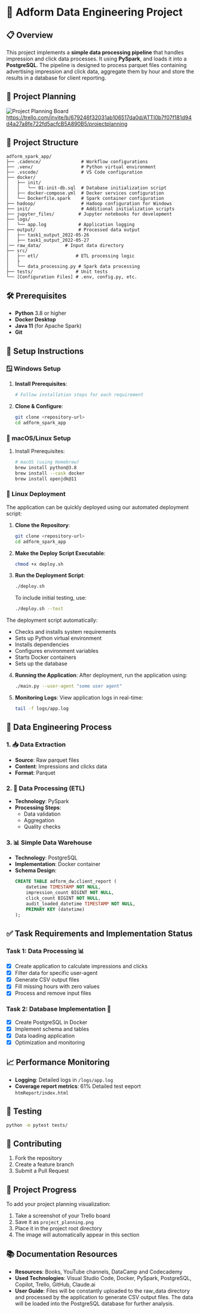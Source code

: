 # 🔄 Adform Data Engineering Project

## 📋 Overview
This project implements a **simple data processing pipeline** that handles impression and click data processes. It using **PySpark**, and loads it into a **PostgreSQL**. The pipeline is designed to process parquet files containing advertising impression and click data, aggregate them by hour and store the results in a database for client reporting.

## 🎯 Project Planning
![Project Planning Board](project_planning.png) https://trello.com/invite/b/679246f32031ab106517da0d/ATTI0b7f07f181d94d4a27a8fe722fd5acfcB5A890B5/projectplanning


## 📂 Project Structure
```
adform_spark_app/
├── .cadence/               # Workflow configurations
├── .venv/                  # Python virtual environment
├── .vscode/                # VS Code configuration
├── docker/
│   ├── init/
│   │   └── 01-init-db.sql  # Database initialization script
│   ├── docker-compose.yml  # Docker services configuration
│   └── Dockerfile.spark    # Spark container configuration
├── hadoop/                 # Hadoop configuration for Windows
├── init/                   # Additional initialization scripts
├── jupyter_files/         # Jupyter notebooks for development
├── logs/
│   └── app.log            # Application logging
├── output/                # Processed data output
│   ├── task1_output_2022-05-26
│   ├── task1_output_2022-05-27
│── raw_data/         # Input data directory
├── src/
│   ├── etl/              # ETL processing logic
│   ├
│   └── data_processing.py # Spark data processing
├── tests/                # Unit tests
└── [Configuration Files] # .env, config.py, etc.
```

## 🛠️ Prerequisites
- **Python** 3.8 or higher
- **Docker Desktop**
- **Java 11** (for Apache Spark)
- **Git**

## 🚀 Setup Instructions

### 🪟 Windows Setup
1. **Install Prerequisites**:
   ```bash
   # Follow installation steps for each requirement
   ```

2. **Clone & Configure**:
   ```bash
   git clone <repository-url>
   cd adform_spark_app
   ```

### 🍎 macOS/Linux Setup
1. Install Prerequisites:
   ```bash
   # macOS (using Homebrew)
   brew install python@3.8
   brew install --cask docker
   brew install openjdk@11
   ```
### 🐧 Linux Deployment
The application can be quickly deployed using our automated deployment script:

1. **Clone the Repository**:
   ```bash
   git clone <repository-url>
   cd adform_spark_app
   ```

2. **Make the Deploy Script Executable**:
   ```bash
   chmod +x deploy.sh
   ```

3. **Run the Deployment Script**:
   ```bash
   ./deploy.sh
   ```
   
   To include initial testing, use:
   ```bash
   ./deploy.sh --test
   ```

The deployment script automatically:
- Checks and installs system requirements
- Sets up Python virtual environment
- Installs dependencies
- Configures environment variables
- Starts Docker containers
- Sets up the database

4. **Running the Application**:
   After deployment, run the application using:
   ```bash
   ./main.py --user-agent "some user agent"
   ```

5. **Monitoring Logs**:
   View application logs in real-time:
   ```bash
   tail -f logs/app.log
   ```
## 💾 Data Engineering Process

### 1. 📥 Data Extraction
- **Source**: Raw parquet files
- **Content**: Impressions and clicks data
- **Format**: Parquet

### 2. 🔄 Data Processing (ETL)
- **Technology**: PySpark
- **Processing Steps**:
  - Data validation
  - Aggregation
  - Quality checks

### 3. 📊 Simple Data Warehouse
- **Technology**: PostgreSQL
- **Implementation**: Docker container
- **Schema Design**:
  ```sql
  CREATE TABLE adform_dw.client_report (
      datetime TIMESTAMP NOT NULL,
      impression_count BIGINT NOT NULL,
      click_count BIGINT NOT NULL,
      audit_loaded_datetime TIMESTAMP NOT NULL,
      PRIMARY KEY (datetime)
  );
  ```

## ✅ Task Requirements and Implementation Status

### Task 1: Data Processing 📊
- [x] Create application to calculate impressions and clicks
- [x] Filter data for specific user-agent
- [x] Generate CSV output files
- [x] Fill missing hours with zero values
- [x] Process and remove input files

### Task 2: Database Implementation 💽
- [x] Create PostgreSQL in Docker
- [x] Implement schema and tables
- [x] Data loading application
- [x] Optimization and monitoring

## 📈 Performance Monitoring
- **Logging**: Detailed logs in `/logs/app.log`
- **Coverage report metrics**: 61% Detailed test eeport `htmReport/index.html` 


## 🧪 Testing
```bash
python -m pytest tests/
```

## 🤝 Contributing
1. Fork the repository
2. Create a feature branch
3. Submit a Pull Request

## 📝 Project Progress
To add your project planning visualization:
1. Take a screenshot of your Trello board
2. Save it as `project_planning.png`
3. Place it in the project root directory
4. The image will automatically appear in this section

## 📚 Documentation Resources
- **Resources**: Books, YouTube channels, DataCamp and Codecademy
- **Used Technologies**: Visual Studio Code, Docker, PySpark, PostgreSQL, Copilot, Trello, GitHub, Claude.ai
- **User Guide**: Files will be constantly uploaded to the raw_data directory and processed by the application to generate CSV output files. The data will be loaded into the PostgreSQL database for further analysis.

